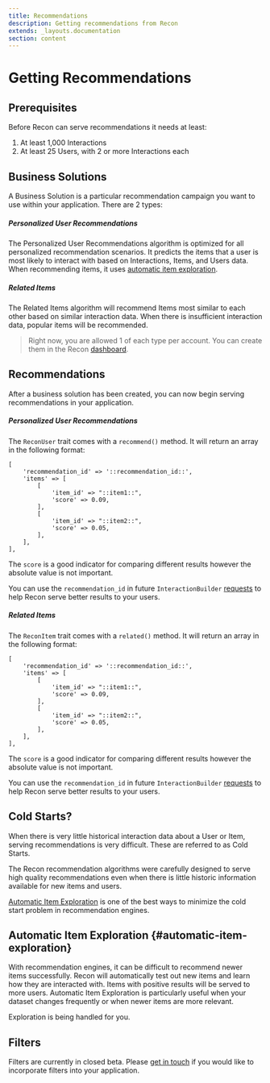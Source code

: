 ```yaml
---
title: Recommendations
description: Getting recommendations from Recon
extends: _layouts.documentation
section: content
---
```


# Getting Recommendations

## Prerequisites

Before Recon can serve recommendations it needs at least:

1. At least 1,000 Interactions
2. At least 25 Users, with 2 or more Interactions each

## Business Solutions

A Business Solution is a particular recommendation campaign you want to use within your application. There are 2 types:

##### **Personalized User Recommendations**

The Personalized User Recommendations algorithm is optimized for all personalized recommendation scenarios.
It predicts the items that a user is most likely to interact with based on Interactions, Items, and Users data. When recommending items, it uses [automatic item exploration](#automatic-item-exploration).

##### **Related Items**

The Related Items algorithm will recommend Items most similar to each other based on similar interaction data. When there is insufficient interaction data, popular items will be recommended.

> Right now, you are allowed 1 of each type per account. You can create them in the Recon [dashboard](https://reconengine.ai/dashboard).

## Recommendations

After a business solution has been created, you can now begin serving recommendations in your application.

##### **Personalized User Recommendations**

The `ReconUser` trait comes with a `recommend()` method. It will return an array in the following format:

```
[
    'recommendation_id' => '::recommendation_id::',
    'items' => [
        [
            'item_id' => "::item1::",
            'score' => 0.09,
        ],
        [
            'item_id' => "::item2::",
            'score' => 0.05,
        ],
    ],
],
```

The `score` is a good indicator for comparing different results however the absolute value is not important.

You can use the `recommendation_id` in future `InteractionBuilder` [requests](/docs/laravel/configuration#interactions) to help Recon serve better results to your users.

##### **Related Items**

The `ReconItem` trait comes with a `related()` method. It will return an array in the following format:

```
[
    'recommendation_id' => '::recommendation_id::',
    'items' => [
        [
            'item_id' => "::item1::",
            'score' => 0.09,
        ],
        [
            'item_id' => "::item2::",
            'score' => 0.05,
        ],
    ],
],
```

The `score` is a good indicator for comparing different results however the absolute value is not important.

You can use the `recommendation_id` in future `InteractionBuilder` [requests](/docs/laravel/configuration#interactions) to help Recon serve better results to your users.

## Cold Starts?

When there is very little historical interaction data about a User or Item, serving recommendations is very difficult. These are referred to as Cold Starts.

The Recon recommendation algorithms were carefully designed to serve high quality recommendations even when there is little historic information available for new items and users.

[Automatic Item Exploration](#automatic-item-exploration) is one of the best ways to minimize the cold start problem in recommendation engines. 

## Automatic Item Exploration {#automatic-item-exploration}

With recommendation engines, it can be difficult to recommend newer items successfully. Recon will automatically test out new items and learn how they are interacted with. Items with positive results
will be served to more users. Automatic Item Exploration is particularly useful when your dataset changes frequently or when newer items are more relevant.

Exploration is being handled for you.

## Filters

Filters are currently in closed beta. Please [get in touch](mailto:contact@reconengine.ai) if you would like to incorporate filters into your application.
